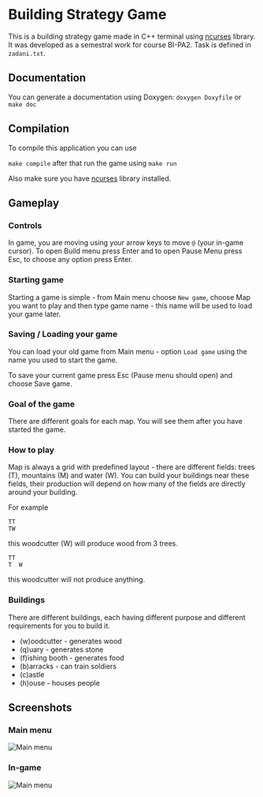 # Building Strategy Game
This is a building strategy game made in C++ terminal using [ncurses](https://invisible-island.net/ncurses/announce.html) library. It was developed as a semestral work for course BI-PA2. Task is defined in `zadani.txt`.

## Documentation
You can generate a documentation using Doxygen:
```doxygen Doxyfile``` or ```make doc```

## Compilation
To compile this application you can use

```make compile``` after that run the game using ```make run```

Also make sure you have [ncurses](https://invisible-island.net/ncurses/announce.html) library installed.

## Gameplay

###  Controls
In game, you are moving using your arrow keys to move `@` (your in-game cursor). To open Build menu press Enter and to open Pause Menu press Esc, to choose any option press Enter.

### Starting game
Starting a game is simple - from Main menu choose `New game`, choose Map you want to play and then type game name - this name will be used to load your game later.

### Saving / Loading your game
You can load your old game from Main menu - option `Load game` using the name you used to start the game.

To save your current game press Esc (Pause menu should open) and choose Save game.

### Goal of the game
There are different goals for each map. You will see them after you have started the game.

### How to play
Map is always a grid with predefined layout - there are different fields: trees (T), mountains (M) and water (W). You can build your buildings near these fields, their production will depend on how many of the fields are directly around your building.

For example
```
TT
TW

```
this woodcutter (W) will produce wood from 3 trees.
```
TT
T  W

```
this woodcutter will not produce anything.

### Buildings
There are different buildings, each having different purpose and different requirements for you to build it.
- (w)oodcutter - generates wood
- (q)uary - generates stone
- (f)ishing booth - generates food
- (b)arracks - can train soldiers
- (c)astle
- (h)ouse - houses people

## Screenshots
### Main menu
![Main menu](./screenshots/main-menu.PNG "Main menu")
### In-game
![Main menu](./screenshots/in-game.PNG "Main menu")
